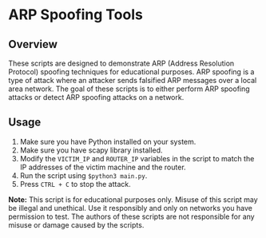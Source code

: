 # ARP Spoofing Tools

## Overview

These scripts are designed to demonstrate ARP (Address Resolution Protocol) spoofing techniques for educational purposes. ARP spoofing is a type of attack where an attacker sends falsified ARP messages over a local area network. The goal of these scripts is to either perform ARP spoofing attacks or detect ARP spoofing attacks on a network.

## Usage

1. Make sure you have Python installed on your system.
2. Make sure you have scapy library installed.
3. Modify the `VICTIM_IP` and `ROUTER_IP` variables in the script to match the IP addresses of the victim machine and the router.
4. Run the script using `$python3 main.py`.
5. Press `CTRL + C` to stop the attack.

**Note:** This script is for educational purposes only. Misuse of this script may be illegal and unethical. Use it responsibly and only on networks you have permission to test. The authors of these scripts are not responsible for any misuse or damage caused by the scripts.